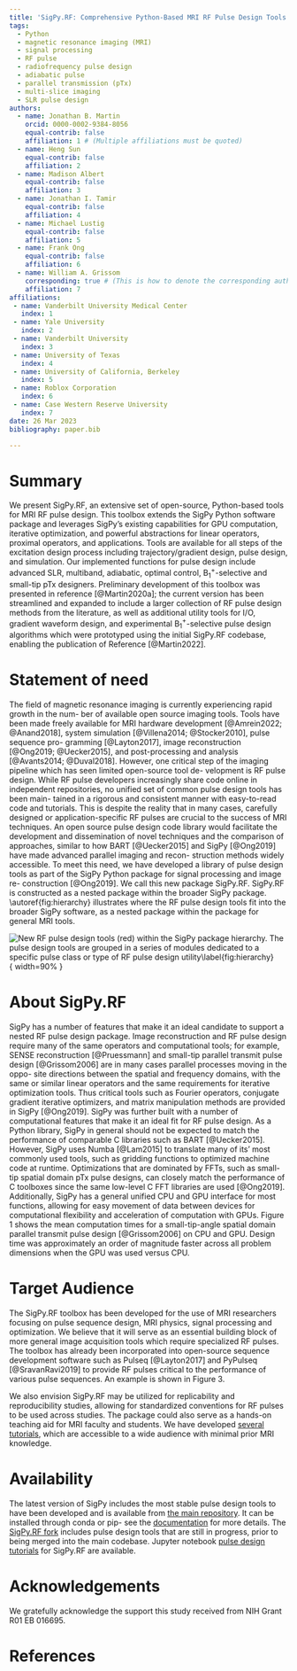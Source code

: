 ```yaml
---
title: 'SigPy.RF: Comprehensive Python-Based MRI RF Pulse Design Tools'
tags:
  - Python
  - magnetic resonance imaging (MRI)
  - signal processing
  - RF pulse
  - radiofrequency pulse design
  - adiabatic pulse
  - parallel transmission (pTx)
  - multi-slice imaging
  - SLR pulse design
authors:
  - name: Jonathan B. Martin
    orcid: 0000-0002-9384-8056
    equal-contrib: false
    affiliation: 1 # (Multiple affiliations must be quoted)
  - name: Heng Sun
    equal-contrib: false
    affiliation: 2
  - name: Madison Albert
    equal-contrib: false
    affiliation: 3
  - name: Jonathan I. Tamir
    equal-contrib: false
    affiliation: 4
  - name: Michael Lustig
    equal-contrib: false
    affiliation: 5
  - name: Frank Ong
    equal-contrib: false
    affiliation: 6
  - name: William A. Grissom
    corresponding: true # (This is how to denote the corresponding author)
    affiliation: 7
affiliations:
 - name: Vanderbilt University Medical Center
   index: 1
 - name: Yale University
   index: 2
 - name: Vanderbilt University
   index: 3
 - name: University of Texas
   index: 4
 - name: University of California, Berkeley
   index: 5
 - name: Roblox Corporation
   index: 6
 - name: Case Western Reserve University
   index: 7
date: 26 Mar 2023
bibliography: paper.bib

---
```


# Summary
We present SigPy.RF, an extensive set of open-source, Python-ba­­sed tools for MRI RF pulse design. This toolbox extends the SigPy Python software package and leverages SigPy’s existing capabilities for GPU computation, iterative optimization, and powerful abstractions for linear operators, proximal operators, and applications. Tools are available for all steps of the excitation design process including trajectory/gradient design, pulse design, and simulation. Our implemented functions for pulse design include advanced SLR, multiband, adiabatic, optimal control, B$_1^+$-selective and small-tip pTx designers. Preliminary development of this toolbox was presented in reference [@Martin2020a]; the current version has been streamlined and expanded to include a larger collection of RF pulse design methods from the literature, as well as additional utility tools for I/O, gradient waveform design, and experimental B$_1^+$-selective pulse design algorithms which were prototyped using the initial SigPy.RF codebase, enabling the publication of Reference [@Martin2022].

# Statement of need
The field of magnetic resonance imaging is currently experiencing rapid growth in the num-
ber of available open source imaging tools. Tools have been made freely available for MRI hardware development [@Amrein2022; @Anand2018], system simulation [@Villena2014; @Stocker2010], pulse sequence pro-
gramming [@Layton2017], image reconstruction [@Ong2019; @Uecker2015], and post-processing and analysis [@Avants2014; @Duval2018].
However, one critical step of the imaging pipeline which has seen limited open-source tool de-
velopment is RF pulse design.  While RF pulse developers increasingly share code online
in independent repositories, no unified set of common pulse design tools has been main-
tained in a rigorous and consistent manner with easy-to-read code and tutorials. This is despite the reality that in many cases, carefully designed or application-specific RF pulses are crucial to the success of MRI techniques. An open
source pulse design code library would facilitate the development and dissemination of
novel techniques and the comparison of approaches, similar to how BART [@Uecker2015] and SigPy
[@Ong2019] have made advanced parallel imaging and recon-
struction methods widely accessible. To meet this need, we have developed a library of
pulse design tools as part of the SigPy Python package for signal processing and image re-
construction [@Ong2019]. We call this new package SigPy.RF. SigPy.RF is constructed as a nested
package within the broader SigPy package. \autoref{fig:hierarchy} illustrates where the RF pulse design tools fit into the broader SigPy software, as a nested package within the package for general MRI tools.

![New RF pulse design tools (red) within the SigPy package hierarchy. The pulse
 design tools are grouped in a series of modules dedicated to a specific pulse class or type
of RF pulse design utility\label{fig:hierarchy}](https://github.com/jonbmartin/sigpyrf-joss/blob/main/download.png){ width=90% }

# About SigPy.RF
SigPy has a number of features that make it an ideal candidate to support a nested RF
pulse design package. Image reconstruction and RF pulse design require many of the same
operators and computational tools; for example, SENSE reconstruction [@Pruessmann] and small-tip
parallel transmit pulse design [@Grissom2006] are in many cases parallel processes moving in the oppo-
site directions between the spatial and frequency domains, with the same or similar linear
operators and the same requirements for iterative optimization tools. Thus critical tools
such as Fourier operators, conjugate gradient iterative optimizers, and matrix manipulation
methods are provided in SigPy [@Ong2019].
SigPy was further built with a number of computational features that make it an ideal fit
for RF pulse design. As a Python library, SigPy in general should not be expected to match
the performance of comparable C libraries such as BART [@Uecker2015]. However, SigPy uses
Numba [@Lam2015] to translate many of its’ most commonly used tools, such as gridding functions
to optimized machine code at runtime. Optimizations that are dominated by FFTs, such
as small-tip spatial domain pTx pulse designs, can closely match the performance of C
toolboxes since the same low-level C FFT libraries are used [@Ong2019]. Additionally, SigPy has
a general unified CPU and GPU interface for most functions, allowing for easy movement
of data between devices for computational flexibility and acceleration of computation with
GPUs. Figure 1 shows the mean computation times for a small-tip-angle spatial domain parallel transmit pulse design [@Grissom2006] on CPU and GPU. Design time was approximately an order of magnitude faster across all problem dimensions when the GPU was used versus CPU. 


# Target Audience

The SigPy.RF toolbox has been developed for the use of MRI researchers focusing on pulse sequence design, MRI physics, signal processing and optimization. We believe that it will serve as an essential building block of more general image acquisition tools which require specialized RF pulses. The toolbox has already been incorporated into open-source sequence development software such as Pulseq [@Layton2017] and PyPulseq [@SravanRavi2019] to provide RF pulses critical to the performance of various pulse sequences. An example is shown in Figure 3. 



We also envision SigPy.RF may be utilized for replicability and
reproducibility studies, allowing for standardized conventions for RF pulses to be used across studies. The package could also serve as a hands-on teaching aid for MRI faculty and students. We have developed [several tutorials](https://github.com/jonbmartin/sigpy-rf-tutorials), which are accessible to a wide audience with minimal prior MRI knowledge. 

# Availability

The latest version of SigPy includes the most stable pulse
design tools to have been developed and is available from 
[the main repository](https://github.com/mikgroup/sigpy). It can be installed through conda or pip- see the [documentation](https://sigpy.readthedocs.io/en/latest/) for more details.
The [SigPy.RF fork](https://github.com/jonbmartin/sigpy-rf) includes pulse design tools that are still in progress, prior to being merged into the main codebase. Jupyter notebook [pulse design
tutorials](https://github.com/jonbmartin/sigpy-rf-tutorials) for SigPy.RF are available.

# Acknowledgements

We gratefully acknowledge the support this study received from NIH Grant R01 EB 016695.

# References
